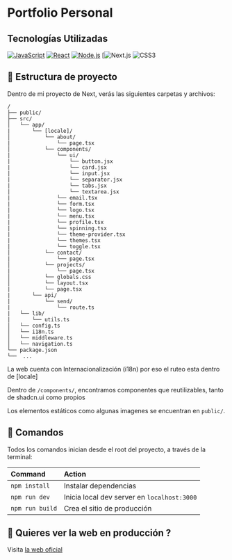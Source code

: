 # Portfolio Personal


## Tecnologías Utilizadas
[![JavaScript](https://img.shields.io/badge/JavaScript-ES6-yellow)](https://developer.mozilla.org/en-US/docs/Web/JavaScript)
[![React](https://img.shields.io/badge/React-16.0%2B-blue)](https://reactjs.org/)
[![Node.js](https://img.shields.io/badge/Node.js-14.0%2B-green)](https://nodejs.org/)
[![Next.js](https://img.shields.io/badge/next.js-000000?style=for-the-badge&logo=nextdotjs&logoColor=white)
![CSS3](https://img.shields.io/badge/css3-%231572B6.svg?style=for-the-badge&logo=css3&logoColor=white)


## 🚀 Estructura de proyecto

Dentro de mi proyecto de Next, verás las siguientes carpetas y archivos:

```text
/
├── public/
├── src/
│   └── app/
|       └── [locale]/ 
│           └── about/
|               └── page.tsx
│           └── components/
|               └── ui/
|                   └── button.jsx
|                   └── card.jsx
|                   └── input.jsx
|                   └── separator.jsx
|                   └── tabs.jsx
|                   └── textarea.jsx
|               └── email.tsx
|               └── form.tsx
|               └── logo.tsx
|               └── menu.tsx
|               └── profile.tsx
|               └── spinning.tsx
|               └── theme-provider.tsx
|               └── themes.tsx
|               └── toggle.tsx
│           └── contact/
|               └── page.tsx
│           └── projects/
|               └── page.tsx
│           └── globals.css
│           └── layout.tsx
|           └── page.tsx
|       └── api/
|           └── send/
|               └── route.ts
|   └── lib/
|       └── utils.ts
│   └── config.ts
│   └── i18n.ts
│   └── middleware.ts
│   └── navigation.ts
└── package.json
└──  ...
```

La web cuenta con Internacionalización (i18n) por eso el ruteo esta dentro de [locale]

Dentro de `/components/`, encontramos componentes que reutilizables, tanto de shadcn.ui como propios

Los elementos estáticos como algunas imagenes se encuentran en `public/`.

## 🧞 Comandos

Todos los comandos inician desde el root del proyecto, a través de la terminal:

| Command                   | Action                                           |
| :------------------------ | :----------------------------------------------- |
| `npm install`             | Instalar dependencias                            |
| `npm run dev`             | Inicia local dev server en `localhost:3000`      |
| `npm run build`           | Crea el sitio de producción         |


## 👀 Quieres ver la web en producción ?

Visita [la web oficial](https://matiasfzuniga.vercel.app) 
